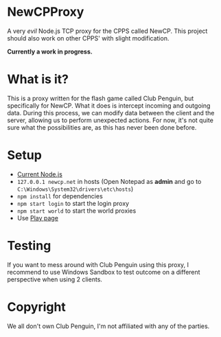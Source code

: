 # NewCPProxy

A very *evil* Node.js TCP proxy for the CPPS called NewCP. This project should also work on other CPPS' with slight modification.

**Currently a work in progress.**

# What is it?

This is a proxy written for the flash game called Club Penguin, but specifically for NewCP. What it does is intercept incoming and outgoing data. During this process, we can modify data between the client and the server, allowing us to perform unexpected actions. For now, it's not quite sure what the possibilities are, as this has never been done before.

# Setup

- [Current Node.js](https://nodejs.org/en/download/current/)
- `127.0.0.1 newcp.net` in hosts (Open Notepad as **admin** and go to `C:\Windows\System32\drivers\etc\hosts`)
- `npm install` for dependencies
- `npm start login` to start the login proxy
- `npm start world` to start the world proxies
- Use [Play page](https://play.newcp.net/en/)

# Testing

If you want to mess around with Club Penguin using this proxy, I recommend to use Windows Sandbox to test outcome on a different perspective when using 2 clients.

# Copyright

We all don't own Club Penguin, I'm not affiliated with any of the parties.
